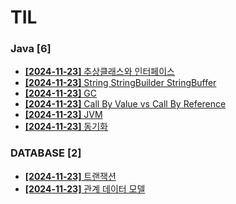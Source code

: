 # TIL
 
### Java [6]
- [**[2024-11-23]**  추상클래스와 인터페이스](https://github.com/A-lass/TIL/blob/main/Java/추상클래스와_인터페이스.md)
- [**[2024-11-23]**  String StringBuilder StringBuffer](https://github.com/A-lass/TIL/blob/main/Java/String_StringBuilder_StringBuffer.md)
- [**[2024-11-23]**  GC](https://github.com/A-lass/TIL/blob/main/Java/GC.md)
- [**[2024-11-23]**  Call By Value vs Call By Reference](https://github.com/A-lass/TIL/blob/main/Java/Call_By_Value_vs_Call_By_Reference.md)
- [**[2024-11-23]**  JVM](https://github.com/A-lass/TIL/blob/main/Java/JVM.md)
- [**[2024-11-23]**  동기화](https://github.com/A-lass/TIL/blob/main/Java/동기화.md)
### DATABASE [2]
- [**[2024-11-23]**  트랜잭션](https://github.com/A-lass/TIL/blob/main/DATABASE/트랜잭션.md)
- [**[2024-11-23]**  관계 데이터 모델](https://github.com/A-lass/TIL/blob/main/DATABASE/관계_데이터_모델.md)
